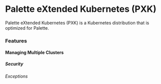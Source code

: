 # Palette eXtended Kubernetes (PXK)

Palette eXtended Kubernetes (PXK) is a Kubernetes distribution that is optimized for Palette.

### Features

#### Managing Multiple Clusters

##### Security

###### Exceptions
